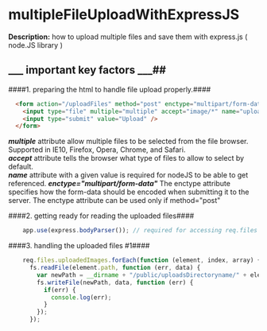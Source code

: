 multipleFileUploadWithExpressJS
===============================

**Description:** how to upload multiple files and save them with express.js ( node.JS library )

## ___ important key factors ___##

####1. preparing the html to handle file upload properly.####
```html
  <form action="/uploadFiles" method="post" enctype="multipart/form-data">
    <input type="file" multiple="multiple" accept="image/*" name="uploadedImages"/><br/>
    <input type="submit" value="Upload" />
  </form>
```

***multiple*** attribute allow multiple files to be selected from the file browser. Supported in IE10, Firefox, Opera, Chrome, and Safari.    
***accept*** attribute tells the browser what type of files to allow to select by default.    
***name*** attribute with a given value is required for nodeJS to be able to get referenced.
***enctype="multipart/form-data"*** The enctype attribute specifies how the form-data should be encoded when submitting it to the server. The enctype attribute can be used only if method="post"

####2. getting ready for reading the uploaded files####
```javascript
    app.use(express.bodyParser()); // required for accessing req.files object
```

####3. handling the uploaded files #1####
```javascript
    req.files.uploadedImages.forEach(function (element, index, array) {
      fs.readFile(element.path, function (err, data) {
        var newPath = __dirname + "/public/uploadsDirectoryname/" + element.name;
        fs.writeFile(newPath, data, function (err) {
          if(err) {
            console.log(err);
          }
        });
      });
```
